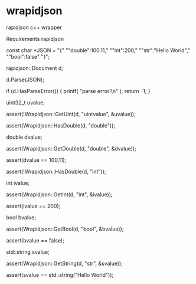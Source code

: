# wrapidjson
rapidjson c++ wrapper

Requirements
  rapidjson

const char *JSON = "{"
                   "\"double\":100.11,"
                   "\"int\":200,"
                   "\"str\":\"Hello World\","
                   "\"bool\":false"
                   "}";

rapidjson::Document d;

d.Parse(JSON);

if (d.HasParseError())
{
    printf( "parse error!\n" );
    return -1;
}

uint32_t uvalue;

assert(!Wrapidjson::GetUint(d, "uintvalue", &uvalue));

assert(Wrapidjson::HasDouble(d, "double"));

double dvalue;

assert(Wrapidjson::GetDouble(d, "double", &dvalue));

assert(dvalue == 100.11);

assert(!Wrapidjson::HasDouble(d, "int"));

int ivalue;

assert(Wrapidjson::GetInt(d, "int", &ivalue));

assert(ivalue == 200);

bool bvalue;

assert(Wrapidjson::GetBool(d, "bool", &bvalue));

assert(bvalue == false);

std::string svalue;

assert(Wrapidjson::GetString(d, "str", &svalue));

assert(svalue == std::string("Hello World"));

